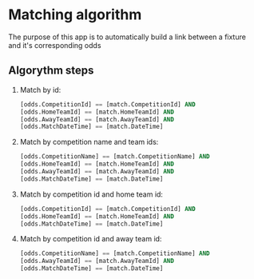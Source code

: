 # Matching algorithm

The purpose of this app is to automatically build a link between a fixture and it's
corresponding odds

## Algorythm steps

1. Match by id:
    ``` SQL
    [odds.CompetitionId] == [match.CompetitionId] AND
    [odds.HomeTeamId] == [match.HomeTeamId] AND
    [odds.AwayTeamId] == [match.AwayTeamId] AND
    [odds.MatchDateTime] == [match.DateTime]
    ```
1. Match by competition name and team ids:
    ``` SQL
    [odds.CompetitionName] == [match.CompetitionName] AND
    [odds.HomeTeamId] == [match.HomeTeamId] AND
    [odds.AwayTeamId] == [match.AwayTeamId] AND
    [odds.MatchDateTime] == [match.DateTime]
    ```
1. Match by competition id and home team id:
    ``` SQL
    [odds.CompetitionId] == [match.CompetitionId] AND
    [odds.HomeTeamId] == [match.HomeTeamId] AND
    [odds.MatchDateTime] == [match.DateTime]
    ```
1. Match by competition id and away team id:
    ``` SQL
    [odds.CompetitionName] == [match.CompetitionName] AND
    [odds.AwayTeamId] == [match.AwayTeamId] AND
    [odds.MatchDateTime] == [match.DateTime]
    ```
